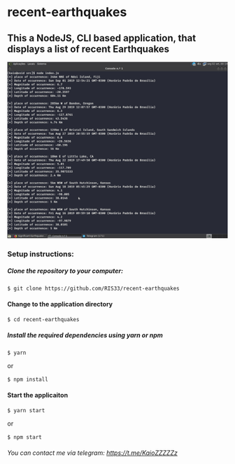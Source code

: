 # recent-earthquakes

## This a  NodeJS, CLI based application, that displays a list of recent Earthquakes
![](assets/output.png)

### Setup instructions:

##### Clone the repository to your computer:

```
$ git clone https://github.com/RIS33/recent-earthquakes
```

#### Change to the application directory 

```
$ cd recent-earthquakes
```

##### Install the required dependencies using yarn or npm

```
$ yarn
```

or

```
$ npm install
```

#### Start the applicaiton

```
$ yarn start
```

or

```
$ npm start
```

###### You can contact me via telegram: https://t.me/KaioZZZZZz
